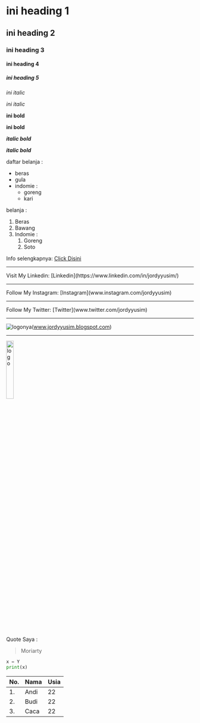 # ini heading 1
## ini heading 2
### ini heading 3
#### ini heading 4
##### ini heading 5
*ini italic*

_ini italic_

**ini bold**

__ini bold__

__*italic bold*__

_**italic bold**_

daftar belanja :
- beras
- gula
- indomie :
    - goreng 
    - kari

belanja :
1. Beras
2. Bawang
3. Indomie :
    1. Goreng
    2. Soto

Info selengkapnya: [Click Disini](www.jordyyusim.blogspot.com)

<hr>
Visit My Linkedin: [Linkedin](https://www.linkedin.com/in/jordyyusim/)
<hr>
Follow My Instagram: [Instagram](www.instagram.com/jordyyusim)
<hr>
Follow My Twitter: [Twitter](www.twitter.com/jordyyusim)

<hr>

![logonya](https://www.nyekrip.com/wp-content/uploads/2015/04/Blogger-icon-nyekrip.png)(www.jordyyusim.blogspot.com)

<hr>

<img alt="logo" src="https://www.nyekrip.com/wp-content/uploads/2015/04/Blogger-icon-nyekrip.png" width ="20%"> 

Quote Saya :
> Moriarty

```py
x = Y
print(x)
```

No. | Nama | Usia
-|-|-|
1. | Andi | 22
2. | Budi | 22
3. | Caca | 22